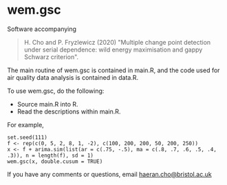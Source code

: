 # wem.gsc
Software accompanying 
> H. Cho and P. Fryzlewicz (2020) "Multiple change point detection under serial dependence: wild energy maximisation and gappy Schwarz criterion".

The main routine of wem.gsc is contained in main.R, and the code used for air quality data analysis is contained in data.R.

To use wem.gsc, do the following:

- Source main.R into R.
- Read the descriptions within main.R.

For example,

```{r}
set.seed(111)
f <- rep(c(0, 5, 2, 8, 1, -2), c(100, 200, 200, 50, 200, 250))
x <- f + arima.sim(list(ar = c(.75, -.5), ma = c(.8, .7, .6, .5, .4, .3)), n = length(f), sd = 1)
wem.gsc(x, double.cusum = TRUE)
```

If you have any comments or questions, email haeran.cho@bristol.ac.uk
